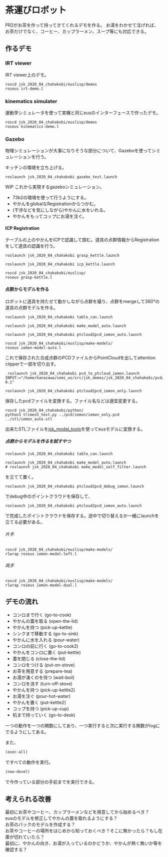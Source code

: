# 茶運びロボット

PR2がお茶を作って持ってきてくれるデモを作る。
お湯をわかせて注げれば、お茶だけでなく、コーヒー、カップラーメン、スープ等にも対応できる。

## 作るデモ
### IRT viewer  
IRT viewer上のデモ。
```
roscd jsk_2020_04_chahakobi/euslisp/demos
roseus irt-demo.l
```

###  kinematics simulater  
運動学シミュレータを使って実機と同じeusのインターフェースで作ったデモ。
```
roscd jsk_2020_04_chahakobi/euslisp/demos
roseus kinematics-demo.l
```

### Gazebo  
物理シミュレーションが大事になりそうな部分について、Gazeboを使ってシミュレーションを行う。

キッチンの環境を立ち上げる。
```
roslaunch jsk_2020_04_chahakobi gazebo_test.launch
```
WIP これから実現するgazeboシミュレーション。
- 73b2の環境を使って行うようにする。
- やかんをglobalなRegistrationからつかむ。
- (干渉などを気にしながら)やかんに水をいれる。
- やかんをもってコップにお湯を注ぐ。

#### ICP Registration
テーブルの上のやかんをICPで認識して掴む。道具の点群情報からRegistrationをして道具の認識を行う。
```
roslaunch jsk_2020_04_chahakobi grasp_kettle.launch

roslaunch jsk_2020_04_chahakobi icp_kettle.launch

roscd jsk_2020_04_chahakobi/euslisp/
roseus grasp-kettle.l
```

#### 点群からモデルを作る
ロボットに道具を持たせて動かしながら点群を撮り、点群をmergeして360°の道具の点群モデルを作る。
```
roslaunch jsk_2020_04_chahakobi table_can.launch

roslaunch jsk_2020_04_chahakobi make_model_auto.launch

roslaunch jsk_2020_04_chahakobi ptcloud2pcd_iemon_auto.launch

roscd jsk_2020_04_chahakobi/euslisp/make-models/
roseus iemon-model-auto.l
```

これで保存された合成点群のPCDファイルからPointCloudを出してattention clipperで一部を切り出す。
```
 roslaunch jsk_2020_04_chahakobi pcd_to_ptcloud_iemon.launch INPUT:="/home/kanazawa/semi_ws/src/jsk_demos/jsk_2020_04_chahakobi/pcd/iemon/iemon_auto_94103000.pcd 0.1"

roslaunch jsk_2020_04_chahakobi ptcloud2pcd_iemon_only.launch
```

保存したpcdファイルを変換する。ファイル名などは適宜変更する。
```
roscd jsk_2020_04_chahakobi/python/
python3 trimesh_test.py ../pcd/iemon/iemon_only.pcd ../stl/iemon_auto.stl
```
出来たSTLファイルを[jsk_model_tools](https://github.com/jsk-ros-pkg/jsk_model_tools#convert-from-cad-manually)を使ってeusモデルに変換する。

##### 点群からモデルを作るを試すやつ
```
roslaunch jsk_2020_04_chahakobi table_can.launch

roslaunch jsk_2020_04_chahakobi make_model_auto.launch
# roslaunch jsk_2020_04_chahakobi make_model_self_filter.launch 
```
を立てて置く。
```
roslaunch jsk_2020_04_chahakobi ptcloud2pcd_debug_iemon.launch
```
でdebug中のポイントクラウドを保存して、
```
roslaunch jsk_2020_04_chahakobi ptcloud2pcd_iemon_auto.launch
```
で完成したポイントクラウドを保存する。途中で切り替えるか一緒にlaunchを立てる必要がある。

###### 片手
```
roscd jsk_2020_04_chahakobi/euslisp/make-models/
rlwrap roseus iemon-model-left.l
```

###### 両手
```
roscd jsk_2020_04_chahakobi/euslisp/make-models/
rlwrap roseus iemon-model-dual.l
```



## デモの流れ

- コンロまで行く (go-to-cook)
- やかんの蓋を取る (open-the-lid)
- やかんを持つ (pick-up-kettle)
- シンクまで移動する (go-to-sink)
- やかんに水を入れる (pour-water)
- コンロの前に行く (go-to-cook2)
- やかんをコンロに置く (put-kettle)
- 蓋を閉じる (close-the-lid)
- コンロをつける (put-on-stove)
- お茶を用意する (prepare-tea)
- お湯が湧くのを待つ (wait-boil)
- コンロを消す (turn-off-stove)
- やかんを持つ (pick-up-kettle2)
- お湯を注ぐ (pour-hot-water)
- やかんを置く (put-kettle2)
- コップを持つ (pick-up-cup)
- 机まで持っていく (go-to-desk)

一つの動作を一つの関数にしてあり、一つ実行すると次に実行する関数がlogにでるようにしてある。  

また、
```lisp
(exec-all)
```
ですべての動作を実行。
```lisp
(now-devel)
```
で今作っている部分の手前までを実行できる。  

## 考えられる改善
最初にお茶やコーヒー、カップラーメンなどを用意してから始めるべき？  
eusのモデルを修正してやかんの蓋を取れるようにする？  
お茶のパックのモデルを作成する？  
お茶やコーヒーの場所をはじめから知っておくべき？そこに無かったら？もし在庫が切れていたら？  
最初に、やかんの向き、お湯が入っているのかどうか、やかんが熱く無いか等を確認する？  
